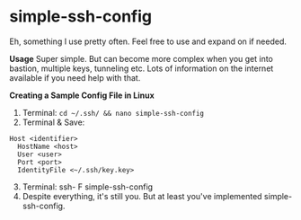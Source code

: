 # simple-ssh-config
Eh, something I use pretty often. Feel free to use and expand on if needed.

**Usage**
Super simple. But can become more complex when you get into bastion, multiple keys, tunneling etc. Lots of information on the internet available if you need help with that.

**Creating a Sample Config File in Linux**
1. Terminal: ```cd ~/.ssh/ && nano simple-ssh-config```
2. Terminal & Save:
```
Host <identifier>
  HostName <host>
  User <user>
  Port <port>
  IdentityFile <~/.ssh/key.key>
```
3. Terminal: ssh- F simple-ssh-config <identifier>
4. Despite everything, it's still you. But at least you've implemented simple-ssh-config.
